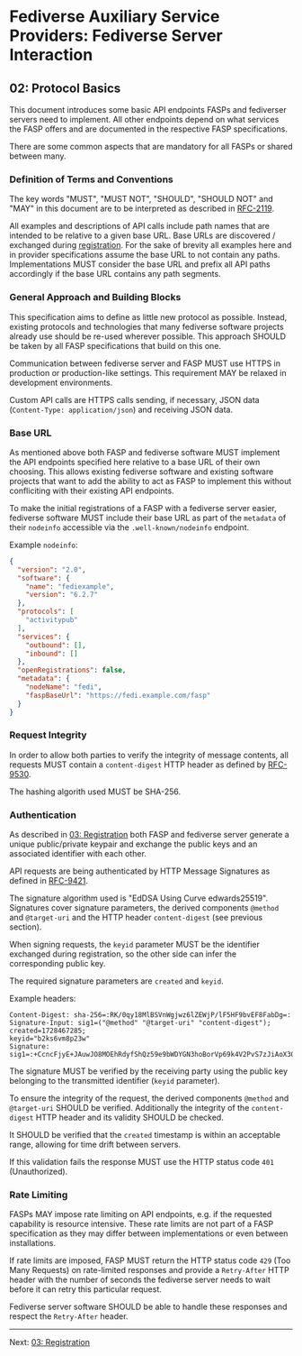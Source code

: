 # Fediverse Auxiliary Service Providers: Fediverse Server Interaction

## 02: Protocol Basics

This document introduces some basic API endpoints FASPs and
fediverser servers need to implement. All other endpoints depend on what services
the FASP offers and are documented in the respective
FASP specifications.

There are some common aspects that are mandatory for all FASPs or
shared between many.

### Definition of Terms and Conventions

The key words "MUST", "MUST NOT", "SHOULD", "SHOULD NOT" and "MAY" in
this document are to be interpreted as described in
[RFC-2119](https://tools.ietf.org/html/rfc2119.html).

All examples and descriptions of API calls include path names that are
intended to be relative to a given base URL.  Base URLs are discovered /
exchanged during [registration](registration.md).  For the sake of
brevity all examples here and in provider specifications assume the base
URL to not contain any paths. Implementations MUST consider the base URL
and prefix all API paths accordingly if the base URL contains any path
segments.

### General Approach and Building Blocks

This specification aims to define as little new protocol as possible.
Instead, existing protocols and technologies that many fediverse
software projects already use should be re-used wherever
possible. This approach SHOULD be taken by all FASP specifications
that build on this one.

Communication between fediverse server and FASP MUST use HTTPS in production
or production-like settings. This requirement MAY be relaxed in
development environments.

Custom API calls are HTTPS calls sending, if necessary, JSON data
(`Content-Type: application/json`) and receiving JSON data.

### Base URL

As mentioned above both FASP and fediverse software MUST implement the
API endpoints specified here relative to a base URL of their own
choosing. This allows existing fediverse software and existing software
projects that want to add the ability to act as FASP to implement this
without confliciting with their existing API endpoints.

To make the initial registrations of a FASP with a fediverse server
easier, fediverse software MUST include their base URL as part of the
`metadata` of their `nodeinfo` accessible via the `.well-known/nodeinfo`
endpoint.


Example `nodeinfo`:

```json
{
  "version": "2.0",
  "software": {
    "name": "fediexample",
    "version": "6.2.7"
  },
  "protocols": [
    "activitypub"
  ],
  "services": {
    "outbound": [],
    "inbound": []
  },
  "openRegistrations": false,
  "metadata": {
    "nodeName": "fedi",
    "faspBaseUrl": "https://fedi.example.com/fasp"
  }
}
```

### Request Integrity

In order to allow both parties to verify the integrity of message
contents, all requests MUST contain a `content-digest` HTTP header as
defined by [RFC-9530](https://tools.ietf.org/html/rfc9530.html).

The hashing algorith used MUST be SHA-256.

### Authentication

As described in [03: Registration](registration.md) both FASP and
fediverse server generate a unique public/private keypair and exchange
the public keys and an associated identifier with each other.

API requests are being authenticated by HTTP Message Signatures as defined in
[RFC-9421](https://tools.ietf.org/html/rfc9421.html).

The signature algorithm used is "EdDSA Using Curve edwards25519".
Signatures cover signature parameters, the derived components `@method`
and `@target-uri` and the HTTP header `content-digest` (see previous
section).

When signing requests, the `keyid` parameter MUST be the identifier
exchanged during registration, so the other side can infer the
corresponding public key.

The required signature parameters are `created` and `keyid`.

Example headers:

```http
Content-Digest: sha-256=:RK/0qy18MlBSVnWgjwz6lZEWjP/lF5HF9bvEF8FabDg=:
Signature-Input: sig1=("@method" "@target-uri" "content-digest"); created=1728467285;
keyid="b2ks6vm8p23w"
Signature: sig1=:+CcncFjyE+JAuwJO8MOEhRdyfShQz59e9bWDYGN3hoBorVp69k4V2PvS7zJiAoX3QchMlc47sUF4DsptUN+rDQ==:
```

The signature MUST be verified by the receiving party using the public
key belonging to the transmitted identifier (`keyid` parameter).

To ensure the integrity of the request, the derived components `@method`
and `@target-uri` SHOULD be verified. Additionally the integrity of the
`content-digest` HTTP header and its validity SHOULD be checked.

It SHOULD be verified that the `created` timestamp is within an
acceptable range, allowing for time drift between servers.

If this validation fails the response MUST use the HTTP status code
`401` (Unauthorized).

### Rate Limiting

FASPs MAY impose rate limiting on API endpoints, e.g. if the requested capability is
resource intensive. These rate limits are not part of a FASP
specification as they may differ between implementations or even
between installations.

If rate limits are imposed, FASP MUST return the HTTP status code `429` (Too Many
Requests) on rate-limited responses and provide a `Retry-After` HTTP
header with the number of seconds the fediverse server needs to wait before it
can retry this particular request.

Fediverse server software SHOULD be able to handle these responses and
respect the `Retry-After` header.

---

Next: [03: Registration](registration.md)
